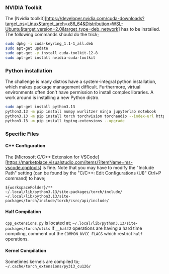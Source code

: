 
### NVIDIA Toolkit
The [Nvidia toolkit][https://developer.nvidia.com/cuda-downloads?target_os=Linux&target_arch=x86_64&Distribution=WSL-Ubuntu&target_version=2.0&target_type=deb_network] has to be installed. The following commands should do the trick;
```bash
sudo dpkg -i cuda-keyring_1.1-1_all.deb
sudo apt-get update
sudo apt-get -y install cuda-toolkit-12-8
sudo apt-get install nvidia-cuda-toolkit
```
### Python installation
The challenge is many distros have a system-integral python installation, which makes package management difficult. Furthermore, virtual environments often don't have permission to install complex libraries. A work around is installing a new Python distro.
```bash
sudo apt-get install python3.13
python3.13 -m pip install numpy wurlitzer ninja jupyterlab notebook
python3.13 -m pip install torch torchvision torchaudio --index-url https://download.pytorch.org/whl/cu126
python3.13 -m pip install typing-extensions --upgrade
```

### Specific Files
#### C++ Configuration
The [Microsoft C/C++ Extension for VSCode][https://marketplace.visualstudio.com/items/?itemName=ms-vscode.cpptools] is fine. Note that you may have to modify the "Include Path" setting (can be found by the "C/C++: Edit Configurations (UI)" Ctrl+P command) to have;
```
${workspaceFolder}/**
~/.local/lib/python3.13/site-packages/torch/include/
~/.local/lib/python3.13/site-packages/torch/include/torch/csrc/api/include/
```
#### Half Compilation
`cpp_extensions.py` is located at;
`~/.local/lib/python3.13/site-packages/torch/utils`
If `__half2` operations are having a hard time compiling, comment out the `COMMON_NVCC_FLAGS` which restrict `half` operations.
#### Kernel Compilation
Sometimes kernels are compiled to;
`~/.cache/torch_extensions/py313_cu126/`